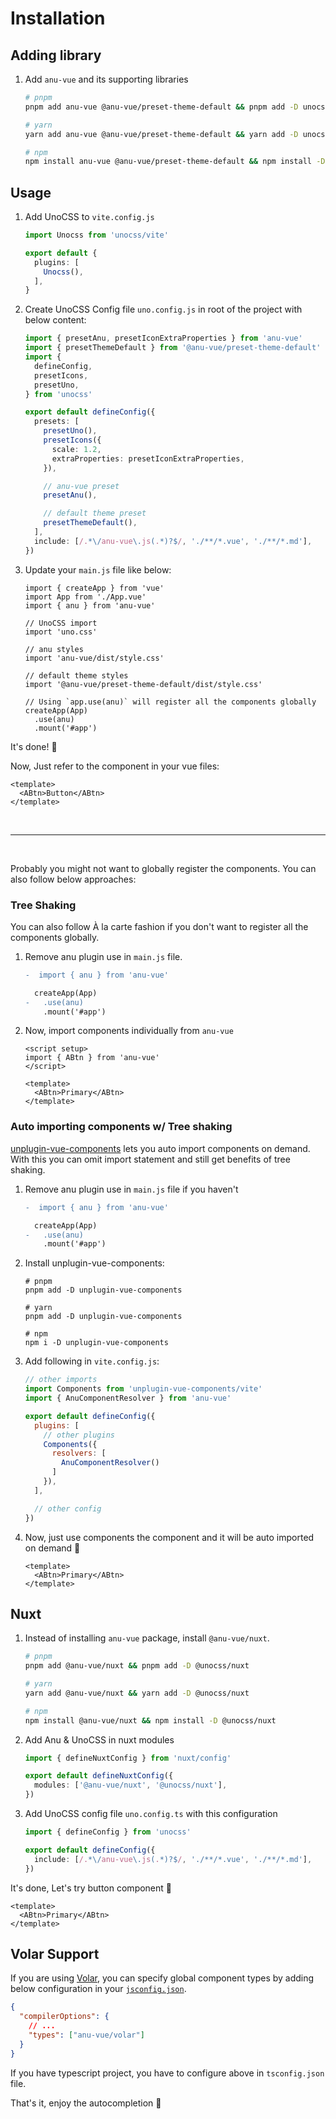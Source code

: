# Installation

## Adding library

1. Add `anu-vue` and its supporting libraries

    ```bash
    # pnpm
    pnpm add anu-vue @anu-vue/preset-theme-default && pnpm add -D unocss @iconify-json/bx

    # yarn
    yarn add anu-vue @anu-vue/preset-theme-default && yarn add -D unocss @iconify-json/bx

    # npm
    npm install anu-vue @anu-vue/preset-theme-default && npm install -D unocss @iconify-json/bx
    ```

## Usage

1. Add UnoCSS to `vite.config.js`

    ```ts
    import Unocss from 'unocss/vite'

    export default {
      plugins: [
        Unocss(),
      ],
    }
    ```

2. Create UnoCSS Config file `uno.config.js` in root of the project with below content:

    ```ts
    import { presetAnu, presetIconExtraProperties } from 'anu-vue'
    import { presetThemeDefault } from '@anu-vue/preset-theme-default'
    import {
      defineConfig,
      presetIcons,
      presetUno,
    } from 'unocss'

    export default defineConfig({
      presets: [
        presetUno(),
        presetIcons({
          scale: 1.2,
          extraProperties: presetIconExtraProperties,
        }),

        // anu-vue preset
        presetAnu(),

        // default theme preset
        presetThemeDefault(),
      ],
      include: [/.*\/anu-vue\.js(.*)?$/, './**/*.vue', './**/*.md'],
    })
    ```

3. Update your `main.js` file like below:

    ```js{3,5-6,8-9,13,11-12,15-16}
    import { createApp } from 'vue'
    import App from './App.vue'
    import { anu } from 'anu-vue'

    // UnoCSS import
    import 'uno.css'

    // anu styles
    import 'anu-vue/dist/style.css'

    // default theme styles
    import '@anu-vue/preset-theme-default/dist/style.css'

    // Using `app.use(anu)` will register all the components globally
    createApp(App)
      .use(anu)
      .mount('#app')
    ```

It's done! 🥳

Now, Just refer to the component in your vue files:

```vue
<template>
  <ABtn>Button</ABtn>
</template>
```

<br>

---

<br>

Probably you might not want to globally register the components. You can also follow below approaches:

### Tree Shaking

You can also follow À la carte fashion if you don't want to register all the components globally.

1. Remove anu plugin use in `main.js` file.

    ```diff
    -  import { anu } from 'anu-vue'

      createApp(App)
    -   .use(anu)
        .mount('#app')
    ```

2. Now, import components individually from `anu-vue`

    ```vue
    <script setup>
    import { ABtn } from 'anu-vue'
    </script>

    <template>
      <ABtn>Primary</ABtn>
    </template>
    ```

### Auto importing components w/ Tree shaking

[unplugin-vue-components](https://github.com/antfu/unplugin-vue-components) lets you auto import components on demand. With this you can omit import statement and still get benefits of tree shaking.

1. Remove anu plugin use in `main.js` file if you haven't

    ```diff
    -  import { anu } from 'anu-vue'

      createApp(App)
    -   .use(anu)
        .mount('#app')
    ```

2. Install unplugin-vue-components:

    ```shell
    # pnpm
    pnpm add -D unplugin-vue-components

    # yarn
    pnpm add -D unplugin-vue-components

    # npm
    npm i -D unplugin-vue-components
    ```

3. Add following in `vite.config.js`:

    ```js
    // other imports
    import Components from 'unplugin-vue-components/vite'
    import { AnuComponentResolver } from 'anu-vue'

    export default defineConfig({
      plugins: [
        // other plugins
        Components({
          resolvers: [
            AnuComponentResolver()
          ]
        }),
      ],
    
      // other config
    })
    ```

4. Now, just use components the component and it will be auto imported on demand 🤯

    ```vue
    <template>
      <ABtn>Primary</ABtn>
    </template>
    ```

## Nuxt

1. Instead of installing `anu-vue` package, install `@anu-vue/nuxt`.

    ```bash
    # pnpm
    pnpm add @anu-vue/nuxt && pnpm add -D @unocss/nuxt

    # yarn
    yarn add @anu-vue/nuxt && yarn add -D @unocss/nuxt

    # npm
    npm install @anu-vue/nuxt && npm install -D @unocss/nuxt
    ```

2. Add Anu & UnoCSS in nuxt modules

    ```ts
    import { defineNuxtConfig } from 'nuxt/config'

    export default defineNuxtConfig({
      modules: ['@anu-vue/nuxt', '@unocss/nuxt'],
    })
    ```

3. Add UnoCSS config file `uno.config.ts` with this configuration

    ```ts
    import { defineConfig } from 'unocss'

    export default defineConfig({
      include: [/.*\/anu-vue\.js(.*)?$/, './**/*.vue', './**/*.md'],
    })
    ```

It's done, Let's try button component 🥳

```vue
<template>
  <ABtn>Primary</ABtn>
</template>
```

## Volar Support

If you are using [Volar](https://marketplace.visualstudio.com/items?itemName=Vue.volar), you can specify global component types by adding below configuration in your [`jsconfig.json`](https://code.visualstudio.com/docs/languages/jsconfig).

```json
{
  "compilerOptions": {
    // ...
    "types": ["anu-vue/volar"]
  }
}
```

If you have typescript project, you have to configure above in `tsconfig.json` file.

That's it, enjoy the autocompletion 🥳
